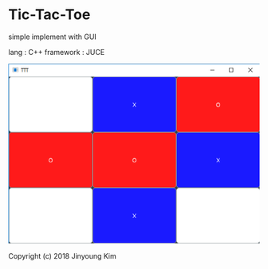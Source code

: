 # Tic-Tac-Toe
simple implement with GUI

lang : C++
framework : JUCE

![Alt text](TTTPlay.PNG)


Copyright (c) 2018 Jinyoung Kim 
